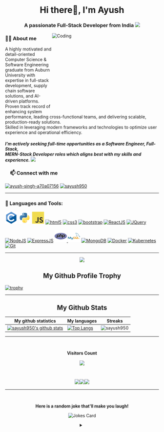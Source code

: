 <h1 align="center">Hi there👋, I'm Ayush</h1>
<h3 align="center">A passionate Full-Stack Developer from India <img src="https://hatscripts.github.io/circle-flags/flags/in.svg" width="25"></h3>
<img align="right" alt="Coding" width="350" height="250" src="https://cdn.dribbble.com/users/1803678/screenshots/3652824/00-imp--04animation_1.gif">

<h3><a id="user-content-about-me" class="anchor" aria-hidden="true" href="#about-me"></a>🙋‍♂️ About me</h3>

A highly motivated and detail-oriented Computer Science & Software Engineering graduate from Auburn University with expertise in full-stack development, supply chain software solutions, and AI-driven platforms. Proven track record of enhancing system performance, leading cross-functional teams, and delivering scalable, production-ready solutions. <br>
Skilled in leveraging modern frameworks and technologies to optimize user experience and operational efficiency.

<h5>I’m actively seeking full-time opportunities as a Software Engineer, Full-Stack,<br>
MERN-Stack Developer roles which aligns best with my skills and experience. <img src="https://github.com/rajput2107/rajput2107/blob/master/Assets/Handshake.gif" width="40px"></h5>

<!-- START NEW SECTION -->
<!-- CONNECT WITH ME LINKS -->
<h3><a id="user-content-about-me" class="anchor" aria-hidden="true" href="#about-me"><svg class="octicon octicon-link" viewBox="0 0 16 16" version="1.1" width="16" height="16" aria-hidden="true"></a>📫 Connect with me</h3>
<p align="left">
<a href="https://linkedin.com/in/ayush-singh-a70a07156" target="blank"><img align="center" src="https://raw.githubusercontent.com/rahuldkjain/github-profile-readme-generator/master/src/images/icons/Social/linked-in-alt.svg" alt="ayush-singh-a70a07156" height="30" width="40" /></a>
<a href="https://www.hackerrank.com/sayush950" target="blank"><img align="center" src="https://raw.githubusercontent.com/rahuldkjain/github-profile-readme-generator/master/src/images/icons/Social/hackerrank.svg" alt="sayush950" height="35" width="40" /></a>
</p>

<hr>
<!-- START NEW SECTION -->
<!--  Languages and Tools:  -->
<h3 align="left">🚀 Languages and Tools:</h3>
<p align="left">
<a href="https://www.w3schools.com/c/index.php" target="_blank"> <img src="https://raw.githubusercontent.com/devicons/devicon/master/icons/c/c-original.svg" alt="c" width="40" height="40"/></a>
<a href="https://www.python.org" target="_blank"> <img src="https://raw.githubusercontent.com/devicons/devicon/master/icons/python/python-original.svg" alt="python" width="40" height="40"/></a>
<a href="https://developer.mozilla.org/en-US/docs/Web/JavaScript" target="_blank"> <img src="https://raw.githubusercontent.com/devicons/devicon/master/icons/javascript/javascript-original.svg" alt="javascript" width="40" height="40"/></a>
<a href="https://html.com/html5/" target="_blank"> <img src="https://cdn-icons-png.flaticon.com/512/1532/1532556.png" alt="html5" width="40" height="40"/></a>
<a href="https://www.w3schools.com/css/" target="_blank"> <img src="https://static-00.iconduck.com/assets.00/file-type-css-icon-1806x2048-r5fwjl3p.png" alt="css3" width="40" height="40"/></a>
<a href="https://getbootstrap.com" target="_blank"> <img src="https://cdn.jsdelivr.net/gh/devicons/devicon@latest/icons/bootstrap/bootstrap-original.svg" alt="bootstrap" width="40" height="40"/></a>
<a href="https://react.dev/" target="_blank"> <img src="https://upload.wikimedia.org/wikipedia/commons/thumb/a/a7/React-icon.svg/2300px-React-icon.svg.png" alt="ReactJS" width="40" height="40"/></a>
<a href="https://jquery.com/" target="_blank"> <img src="https://static-00.iconduck.com/assets.00/jquery-icon-2018x2048-nrk2gcih.png" alt="JQuery" width="40" height="40"/></a> <br><br>
<a href="https://nodejs.org/en" target="_blank"> <img src="https://img.icons8.com/?size=100&id=54087&format=png&color=000000" alt="NodeJS" width="40" height="40"/></a>
<a href="https://expressjs.com/" target="_blank"> <img src="https://cdn3.emoji.gg/emojis/2057-javascript-logo.png" alt="ExpressJS" width="40" height="40"/></a>
<a href="https://www.php.net" target="_blank"> <img src="https://raw.githubusercontent.com/devicons/devicon/master/icons/php/php-original.svg" alt="PHP" width="40" height="40"/> </a>  
<a href="https://www.mysql.com/" target="_blank"> <img src="https://raw.githubusercontent.com/devicons/devicon/master/icons/mysql/mysql-original-wordmark.svg" alt="MySQL" width="40" height="40"/></a>
<a href="https://www.mongodb.com/?msockid=0b84869bdbdb677b0c4593d3da6b6664" target="_blank"> <img src="https://www.svgrepo.com/download/439231/mongodb.svg" alt="MongoDB" width="40" height="40"/></a>
<a href="https://www.docker.com/" target="_blank"> <img src="https://icongr.am/devicon/docker-original-wordmark.svg?size=128&color=currentColor" alt="Docker" width="40" height="40"/></a>
<a href="https://kubernetes.io/" target="_blank"> <img src="https://cdn2.iconfinder.com/data/icons/mixd/512/16_kubernetes-512.png" alt="Kubernetes" width="40" height="40"/></a>
<a href="https://git-scm.com/downloads" target="_blank"> <img src="https://github.com/user-attachments/assets/62f9f1ed-892d-4771-9cd3-326acd708a8e" alt="Git" width="40" height="40"/></a>



  
<hr>

<!-- START NEW SECTION -->
<p align="center">
  <img width="100" src="https://user-images.githubusercontent.com/6661165/91657958-61b4fd00-eb00-11ea-9def-dc7ef5367e34.png" />  
  <h2 align="center">My Github Profile Trophy</h2>
</p>

[![trophy](https://github-profile-trophy.vercel.app/?username=sayush950&theme=radical&margin-w=40&margin-h=40)](https://github.com/sayush950)

<hr>
<!-- START NEW SECTION -->
<p align="center">
 <h2 align="center">My Github Stats</h2>

|My github statistics|My languages|Streaks|
|-|-|-|
|[![sayush950's github stats](https://github-readme-stats.vercel.app/api?username=sayush950&show_icons=true&theme=dark&hide_title=true)](https://github.com/sayush950)|[![Top Langs](https://github-readme-stats.vercel.app/api/top-langs/?username=sayush950&show_icons=true&theme=dark&layout=compact&hide_title=true)](https://github.com/sayush950)|![sayush950](https://github-readme-streak-stats.herokuapp.com/?user=sayush950&theme=dark)
<hr>

<!-- START NEW SECTION -->
<div align="center">
<br><p align="centre"><b>Visitors Count</b></p>  
<p align="center"><img align="center" src="https://profile-counter.glitch.me/{sayush950}/count.svg" /></p> 
<br></div>


<p align="center">
<img align="" height='120px' src="https://github.com/aryashah2k/aryashah2k/blob/main/assets/Geometric%20White.gif" /><img align="" height='120px' src="https://raw.githubusercontent.com/rodrigograca31/rodrigograca31/master/matrix.svg" /><img align="" height='120px' src="https://github.com/aryashah2k/aryashah2k/blob/main/assets/Geometric%20White.gif" />
</p>
<hr>
<!-- START NEW SECTION -->
<div align="center">
 <br>
 <p align="centre"><b> Here is a random joke that'll make you laugh!</b></p>
 
![Jokes Card](https://readme-jokes.vercel.app/api)
 
<details><summary align="center"> </samp></summary><p align ="centre"> Refresh page to load New joke</p></details>
<br>
</p>
